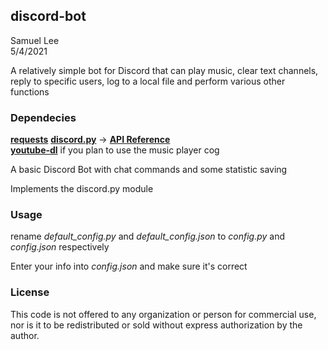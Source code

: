 ## discord-bot
Samuel Lee  
5/4/2021

A relatively simple bot for Discord that can play music, clear text channels, reply to specific users,
log to a local file and perform various other functions

### Dependecies 
**[requests](https://pypi.org/project/requests/)** 
**[discord.py](https://pypi.org/project/discord.py/)** -> **[API Reference](https://discordpy.readthedocs.io/en/stable/)**  
**[youtube-dl](https://youtube-dl.org/)** if you plan to use the music player cog 


A basic Discord Bot with chat commands and some statistic saving

Implements the discord.py module

### Usage
rename *default_config.py* and *default_config.json* to *config.py*
and *config.json* respectively

Enter your info into *config.json* and make sure it's correct

### License
This code is not offered to any organization or person for
commercial use, nor is it to be redistributed or sold without express authorization
by the author.
